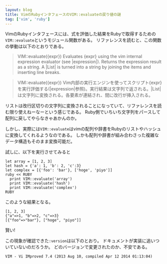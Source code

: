```yaml
---
layout: blog
title: VimのRubyインタフェースのVIM::evaluateの戻り値の謎
tag: ['vim', 'ruby']
---
```




VimのRubyインタフェースには、式を評価した結果をRubyで取得するための`VIM::evaluate`というモジュール関数がある。
リファレンスを読むと、この関数の挙動は以下のとおりである。

>VIM::evaluate({expr})
>Evaluates {expr} using the vim internal expression evaluator (see |expression|). Returns the expression result as a string. A |List| is turned into a string by joining the items and inserting line breaks.

>VIM::evaluate({expr})
>Vim内部の実行エンジンを使ってスクリプト{expr}を実行評価する(|expression|参照)。実行結果は文字列で返される。|List|は文字列に変換される。各要素が連結され、間に改行が挿入される。

リストは改行区切りの文字列に変換されることになっていて、リファレンスを読む限り使えねーなーという感じである。
Ruby側でいちいち文字列をパースして配列に戻してやらなきゃあかんのか。

しかし、実際には`VIM::evaluate`はvimの配列や辞書をRubyのリストやハッシュに変換してくれるようなのである。
しかも配列や辞書が組み合わさった複雑なデータ構造もそのまま変換可能だ。

試しに、以下を実行させてみると

~~~~
let array = [1, 2, 3]
let hash = {'a': 1, 'b': 2, 'c':3}
let complex = [{'foo': 'bar'}, ['hoge', 'piyo']]
ruby << RUBY
  print VIM::evaluate('array')
  print VIM::evaluate('hash')
  print VIM::evaluate('complex')
RUBY
~~~~

このような結果となる。

~~~~
[1, 2, 3]
{"a"=>1, "b"=>2, "c"=>3}
[{"foo"=>"bar"}, ["hoge", "piyo"]]
~~~~

賢い!

この現象が確認できた`:version`は以下のとおり。
ドキュメントが実装に追いついていないのだろうか。
どのバージョンで変更されたのか、不安である。

~~~~
VIM - Vi IMproved 7.4 (2013 Aug 10, compiled Apr 12 2014 01:13:04)
~~~~
